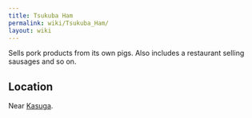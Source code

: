 ```yaml
---
title: Tsukuba Ham
permalink: wiki/Tsukuba_Ham/
layout: wiki
---
```


Sells pork products from its own pigs. Also includes a restaurant
selling sausages and so on.

Location
--------

Near [Kasuga](/wiki/Kasuga "wikilink").
